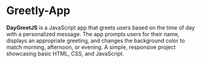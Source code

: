 # Greetly-App
**DayGreetJS** is a JavaScript app that greets users based on the time of day with a personalized message. The app prompts users for their name, displays an appropriate greeting, and changes the background color to match morning, afternoon, or evening. A simple, responsive project showcasing basic HTML, CSS, and JavaScript.
